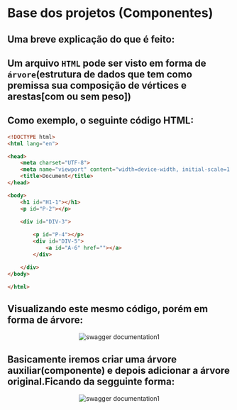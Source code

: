 # Base dos projetos (Componentes)


## Uma breve explicação do que é feito:

## Um arquivo `HTML` pode ser visto em forma de `árvore`(estrutura de dados que tem como premissa sua composição de  vértices e arestas[com ou sem peso]) 
## Como exemplo, o seguinte código HTML:

```HTML
<!DOCTYPE html>
<html lang="en">

<head>
    <meta charset="UTF-8">
    <meta name="viewport" content="width=device-width, initial-scale=1.0">
    <title>Document</title>
</head>

<body>
    <h1 id="H1-1"></h1>
    <p id="P-2"></p>
    
    <div id="DIV-3">

        <p id="P-4"></p>
        <div id="DIV-5">
            <a id="A-6" href=""></a>
        </div>

    </div>
</body>

</html>

```
## Visualizando este mesmo código, porém em forma de árvore:
<p align="center">
  <img src="https://i.ibb.co/3kGwSQq/arvore-1.png" alt="swagger documentation1">
</p>

## Basicamente iremos criar uma árvore auxiliar(componente) e depois adicionar a árvore original.Ficando da segguinte forma:
<p align="center">
  <img src="https://i.ibb.co/K5tf4n3/arvore-2.png" alt="swagger documentation1">
</p>



